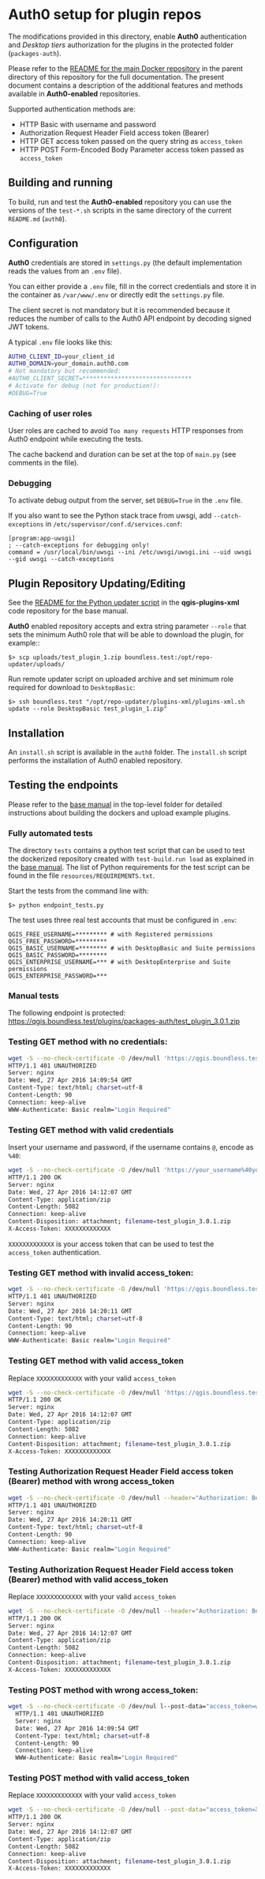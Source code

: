
# Auth0 setup for plugin repos


The modifications provided in this directory, enable **Auth0** authentication
and *Desktop tiers* authorization for the plugins in the protected folder
(`packages-auth`).

Please refer to the [README for the main Docker repository][mdr] in the
parent directory of this repository for the full documentation.
The present document contains a description of the additional features
and methods available in **Auth0-enabled** repositories.

Supported authentication methods are:

- HTTP Basic with username and password
- Authorization Request Header Field access token (Bearer)
- HTTP GET access token passed on the query string as `access_token`
- HTTP POST Form-Encoded Body Parameter access token passed as
  `access_token`

[mdr]: https://github.com/boundlessgeo/qgis-plugin-repos/tree/master/docker-plugins-xml

## Building and running

To build, run and test the **Auth0-enabled** repository you can use the
versions of the `test-*.sh` scripts in the same directory of the current
`README.md` (`auth0`).

## Configuration

**Auth0** credentials are stored in `settings.py` (the default implementation
reads the values from an `.env` file).

You can either provide a `.env` file, fill in the correct credentials and store
it in the container as `/var/www/.env` or directly edit the `settings.py` file.

The client secret is not mandatory but it is recommended because it reduces
the number of calls to the Auth0 API endpoint by decoding signed JWT tokens.

A typical `.env` file looks like this:
```bash
AUTH0_CLIENT_ID=your_client_id
AUTH0_DOMAIN=your_domain.auth0.com
# Not mandatory but recommended:
#AUTH0_CLIENT_SECRET=*******************************
# Activate for debug (not for production!):
#DEBUG=True
```

### Caching of user roles

User roles are cached to avoid `Too many requests` HTTP responses from Auth0
endpoint while executing the tests.

The cache backend and duration can be set at the top of `main.py` (see comments
in the file).

### Debugging

To activate debug output from the server, set `DEBUG=True` in the `.env` file.

If you also want to see the Python stack trace from uwsgi, add
`--catch-exceptions` in `/etc/supervisor/conf.d/services.conf`:

    [program:app-uwsgi]
    ; --catch-exceptions for debugging only!
    command = /usr/local/bin/uwsgi --ini /etc/uwsgi/uwsgi.ini --uid uwsgi --gid uwsgi --catch-exceptions

## Plugin Repository Updating/Editing

See the [README for the Python updater script][rus] in the **qgis-plugins-xml**
code repository for the base manual.

[rus]: https://github.com/boundlessgeo/qgis-plugins-xml

**Auth0** enabled repository accepts and extra string parameter `--role` that sets
the minimum Auth0 role that will be able to download the plugin, for example::

    $> scp uploads/test_plugin_1.zip boundless.test:/opt/repo-updater/uploads/

Run remote updater script on uploaded archive and set minimum role required for
download to `DesktopBasic`:

    $> ssh boundless.test "/opt/repo-updater/plugins-xml/plugins-xml.sh update --role DesktopBasic test_plugin_1.zip"


## Installation


An `install.sh` script is available in the `auth0` folder. The `install.sh`
script performs the installation of Auth0 enabled repository.


## Testing the endpoints

Please refer to the [base manual][mdr] in the top-level folder for detailed
instructions about building the dockers and upload example plugins.

### Fully automated tests

The directory `tests` contains a python test script that can be used
to test the dockerized repository created with `test-build.run load`
as explained in the [base manual][mdr].
The list of Python requirements for the test script can be found in the file
`resources/REQUIREMENTS.txt`.

Start the tests from the command line with:

    $> python endpoint_tests.py

The test uses three real test accounts that must be configured in `.env`:

    QGIS_FREE_USERNAME=********* # with Registered permissions
    QGIS_FREE_PASSWORD=*********
    QGIS_BASIC_USERNAME=******** # with DesktopBasic and Suite permissions
    QGIS_BASIC_PASSWORD=********
    QGIS_ENTERPRISE_USERNAME=*** # with DesktopEnterprise and Suite permissions
    QGIS_ENTERPRISE_PASSWORD=***


### Manual tests

The following endpoint is protected:
https://qgis.boundless.test/plugins/packages-auth/test_plugin_3.0.1.zip

### Testing **GET** method with no credentials:

```bash
wget -S --no-check-certificate -O /dev/null 'https://qgis.boundless.test/plugins/packages-auth/test_plugin_3.0.1.zip'
HTTP/1.1 401 UNAUTHORIZED
Server: nginx
Date: Wed, 27 Apr 2016 14:09:54 GMT
Content-Type: text/html; charset=utf-8
Content-Length: 90
Connection: keep-alive
WWW-Authenticate: Basic realm="Login Required"
```

### Testing **GET** method with valid credentials

Insert your username and password, if the username contains `@`, encode as `%40`:

```bash
wget -S --no-check-certificate -O /dev/null 'https://your_username%40your_domain.com:your_password@qgis.boundless.test/plugins/packages-auth/test_plugin_3.0.1.zip'
HTTP/1.1 200 OK
Server: nginx
Date: Wed, 27 Apr 2016 14:12:07 GMT
Content-Type: application/zip
Content-Length: 5082
Connection: keep-alive
Content-Disposition: attachment; filename=test_plugin_3.0.1.zip
X-Access-Token: XXXXXXXXXXXXX
```

`XXXXXXXXXXXXX` is your access token that can be used to test the `access_token`
authentication.


### Testing **GET** method with invalid **access_token**:

```bash
wget -S --no-check-certificate -O /dev/null 'https://qgis.boundless.test/plugins/packages-auth/test_plugin_3.0.1.zip?access_token=wrong_token_here'
HTTP/1.1 401 UNAUTHORIZED
Server: nginx
Date: Wed, 27 Apr 2016 14:20:11 GMT
Content-Type: text/html; charset=utf-8
Content-Length: 90
Connection: keep-alive
WWW-Authenticate: Basic realm="Login Required"
```

### Testing **GET** method with valid **access_token**

Replace `XXXXXXXXXXXXX` with your valid `access_token`

```bash
wget -S --no-check-certificate -O /dev/null 'https://qgis.boundless.test/plugins/packages-auth/test_plugin_3.0.1.zip?access_token=XXXXXXXXXXXXX'
HTTP/1.1 200 OK
Server: nginx
Date: Wed, 27 Apr 2016 14:12:07 GMT
Content-Type: application/zip
Content-Length: 5082
Connection: keep-alive
Content-Disposition: attachment; filename=test_plugin_3.0.1.zip
X-Access-Token: XXXXXXXXXXXXX
```


### Testing Authorization Request Header Field access token (Bearer) method with wrong **access_token**

```bash
wget -S --no-check-certificate -O /dev/null --header="Authorization: Bearer wrong_token_here"  'https://qgis.boundless.test/plugins/packages-auth/test_plugin_3.0.1.zip'
HTTP/1.1 401 UNAUTHORIZED
Server: nginx
Date: Wed, 27 Apr 2016 14:20:11 GMT
Content-Type: text/html; charset=utf-8
Content-Length: 90
Connection: keep-alive
WWW-Authenticate: Basic realm="Login Required"
```


### Testing Authorization Request Header Field access token (Bearer) method with valid **access_token**

Replace `XXXXXXXXXXXXX` with your valid `access_token`

```bash
wget -S --no-check-certificate -O /dev/null --header="Authorization: Bearer XXXXXXXXXXXXX"  'https://qgis.boundless.test/plugins/packages-auth/test_plugin_3.0.1.zip'
HTTP/1.1 200 OK
Server: nginx
Date: Wed, 27 Apr 2016 14:12:07 GMT
Content-Type: application/zip
Content-Length: 5082
Connection: keep-alive
Content-Disposition: attachment; filename=test_plugin_3.0.1.zip
X-Access-Token: XXXXXXXXXXXXX
```

### Testing **POST** method with wrong access_token:

```bash
wget -S --no-check-certificate -O /dev/nul l--post-data="access_token=wrong_token_here" 'https://qgis.boundless.test/plugins/packages-auth/test_plugin_3.0.1.zip'
  HTTP/1.1 401 UNAUTHORIZED
  Server: nginx
  Date: Wed, 27 Apr 2016 14:09:54 GMT
  Content-Type: text/html; charset=utf-8
  Content-Length: 90
  Connection: keep-alive
  WWW-Authenticate: Basic realm="Login Required"
```

### Testing **POST** method with valid access_token

Replace `XXXXXXXXXXXXX` with your valid `access_token`

```bash
wget -S --no-check-certificate -O /dev/null --post-data="access_token=XXXXXXXXXXXXX" 'https:/qgis.boundless.test/plugins/packages-auth/test_plugin_3.0.1.zip'
HTTP/1.1 200 OK
Server: nginx
Date: Wed, 27 Apr 2016 14:12:07 GMT
Content-Type: application/zip
Content-Length: 5082
Connection: keep-alive
Content-Disposition: attachment; filename=test_plugin_3.0.1.zip
X-Access-Token: XXXXXXXXXXXXX
```
